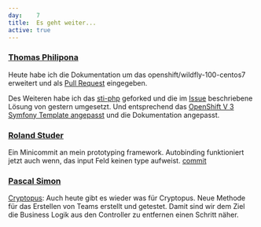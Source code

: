 ```yaml
---
day: 	7
title:	Es geht weiter...
active: true
---
```



### [Thomas Philipona](https://github.com/phil-pona)
Heute habe ich die Dokumentation um das openshift/wildfly-100-centos7 erweitert und als [Pull Request](https://github.com/openshift/sti-wildfly/pull/65) eingegeben.

Des Weiteren habe ich das [sti-php](https://github.com/phil-pona/sti-php) geforked und die im [Issue](https://github.com/openshift/sti-php/issues/73) beschriebene Lösung von gestern umgesetzt. Und entsprechend das [OpenShift V 3 Symfony Template angepasst](https://github.com/phil-pona/ose3-symfony2-ex) und die Dokumentation angepasst.

### [Roland Studer](https://github.com/rolandstuder)

Ein Minicommit an mein prototyping framework. Autobinding funktioniert jetzt auch wenn, das input Feld keinen type aufweist. [commit](https://github.com/RolandStuder/jeizinen-meteor/commit/28bb3a8a8191ec01e97662f69bde80e2dbd67b91)

### [Pascal Simon](https://github.com/psunix)
[Cryptopus](https://github.com/puzzle/cryptopus): Auch heute gibt es wieder was für Cryptopus. Neue Methode für das Erstellen von Teams erstellt und getestet. Damit sind wir dem Ziel die Business Logik aus den Controller zu entfernen einen Schritt näher.
